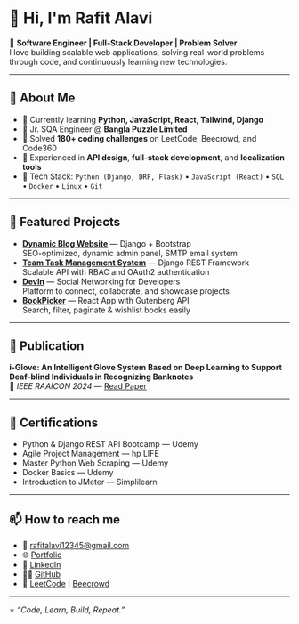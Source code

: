 # 👋 Hi, I'm Rafit Alavi

🎯 **Software Engineer | Full-Stack Developer | Problem Solver**  
I love building scalable web applications, solving real-world problems through code, and continuously learning new technologies.

---

## 👀 About Me
- 🌱 Currently learning **Python, JavaScript, React, Tailwind, Django**
- 💼 Jr. SQA Engineer @ **Bangla Puzzle Limited**
- 🧠 Solved **180+ coding challenges** on LeetCode, Beecrowd, and Code360
- 🚀 Experienced in **API design**, **full-stack development**, and **localization tools**  
- 🧰 Tech Stack: `Python (Django, DRF, Flask)` • `JavaScript (React)` • `SQL` • `Docker` • `Linux` • `Git`

---

## 🧪 Featured Projects
- **[Dynamic Blog Website](https://weblog2.botvictus.com/)** — Django + Bootstrap  
  SEO-optimized, dynamic admin panel, SMTP email system  
- **[Team Task Management System](https://github.com/rafitalavi/restapi_task_project)** — Django REST Framework  
  Scalable API with RBAC and OAuth2 authentication  
- **[DevIn](https://botvictus.com/)** — Social Networking for Developers  
  Platform to connect, collaborate, and showcase projects  
- **[BookPicker](https://book.botvictus.com/)** — React App with Gutenberg API  
  Search, filter, paginate & wishlist books easily

---

## 📝 Publication
**i-Glove: An Intelligent Glove System Based on Deep Learning to Support Deaf-blind Individuals in Recognizing Banknotes**  
📄 *IEEE RAAICON 2024* — [Read Paper](https://ieeexplore.ieee.org/document/10928364)

---

## 🧠 Certifications
- Python & Django REST API Bootcamp — Udemy  
- Agile Project Management — hp LIFE  
- Master Python Web Scraping — Udemy  
- Docker Basics — Udemy  
- Introduction to JMeter — Simplilearn  

---

## 📫 How to reach me
- 📧 [rafitalavi12345@gmail.com](mailto:rafitalavi12345@gmail.com)  
- 🌐 [Portfolio](https://botvictus.com)  
- 💼 [LinkedIn](https://www.linkedin.com/in/rafit-alavi-6a189b1b6/)  
- 🧑‍💻 [GitHub](https://github.com/rafitalavi)  
- 🧠 [LeetCode](https://leetcode.com/u/rafitalavi/) | [Beecrowd](https://judge.beecrowd.com/en/profile/422252)

---

⭐️ *“Code, Learn, Build, Repeat.”*

